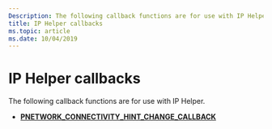 ```yaml
---
Description: The following callback functions are for use with IP Helper.
title: IP Helper callbacks
ms.topic: article
ms.date: 10/04/2019
---
```


# IP Helper callbacks

The following callback functions are for use with IP Helper.

- [**PNETWORK_CONNECTIVITY_HINT_CHANGE_CALLBACK**](/windows/win32/api/netioapi/nc-netioapi-pnetwork_connectivity_hint_change_callback)